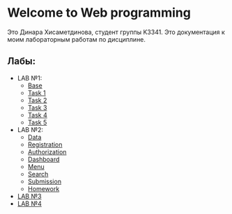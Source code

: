 # Welcome to Web programming 

Это Динара Хисаметдинова, студент группы K3341. Это документация к моим лабораторным работам по дисциплине.

## Лабы:

- LAB №1:
    - [Base](lab1/base.md)
    - [Task 1](lab1/task1.md)
    - [Task 2](lab1/task2.md)
    - [Task 3](lab1/task3.md)
    - [Task 4](lab1/task4.md)
    - [Task 5](lab1/task5.md)
- LAB №2:
    - [Data](lab2/data.md)
    - [Registration](lab2/registration.md)
    - [Authorization](lab2/authorization.md)
    - [Dashboard](lab2/dashboard.md)
    - [Menu](lab2/menu.md)
    - [Search](lab2/search.md)
    - [Submission](lab2/submission.md)
    - [Homework](lab2/homeworks.md)
- [LAB №3](lab3.md)
- [LAB №4](lab4.md)

